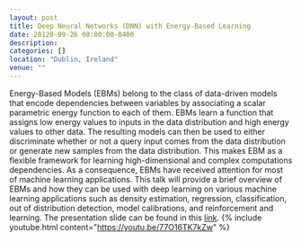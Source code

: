 ```yaml
---
layout: post
title: Deep Neural Networks (DNN) with Energy-Based Learning
date: 20120-09-26 08:00:00-0400
description: 
categories: []
location: "Dublin, Ireland"
venue: ""
---
```

Energy-Based Models (EBMs) belong to the class of data-driven models that encode dependencies between variables by associating a scalar parametric energy function to each of them. EBMs learn a function that assigns low energy values to inputs in the data distribution and high energy values to other data. The resulting models can then be used to either discriminate whether or not a query input comes from the data distribution or generate new samples from the data distribution. This makes EBM as a flexible framework for learning high-dimensional and complex computations dependencies. As a consequence, EBMs have received attention for most of machine learning applications. This talk will provide a brief overview of EBMs and how they can be used with deep learning on various machine learning applications such as density estimation, regression, classification, out of distribution detection, model calibrations, and reinforcement and learning.
The presentation slide can be found in this [link](https://speakerdeck.com/sambaiga/deep-neural-networks-dnn-with-energy-based-learning).
{% include youtube.html content="https://youtu.be/77O16TK7kZw" %}


